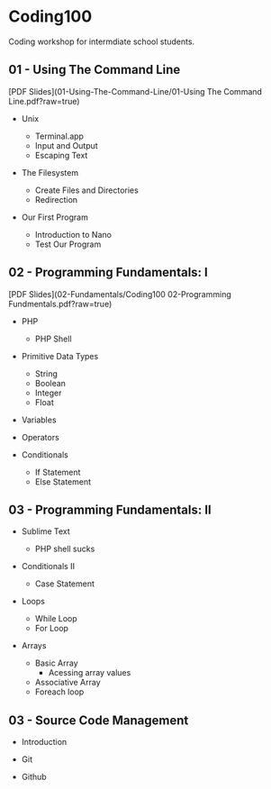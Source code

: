Coding100
=========

Coding workshop for intermdiate school students. 

## 01 - Using The Command Line

[PDF Slides](01-Using-The-Command-Line/01-Using The Command Line.pdf?raw=true)

* Unix
  * Terminal.app
  * Input and Output
  * Escaping Text

* The Filesystem
  * Create Files and Directories
  * Redirection

* Our First Program
  * Introduction to Nano
  * Test Our Program

## 02 - Programming Fundamentals: I

[PDF Slides](02-Fundamentals/Coding100 02-Programming Fundmentals.pdf?raw=true)

* PHP
  * PHP Shell

* Primitive Data Types
  * String
  * Boolean
  * Integer
  * Float

* Variables

* Operators

* Conditionals
  * If Statement
  * Else Statement

## 03 - Programming Fundamentals: II

* Sublime Text
  * PHP shell sucks

* Conditionals II
  * Case Statement

* Loops
  * While Loop
  * For Loop

* Arrays
  * Basic Array
    * Acessing array values
  * Associative Array
  * Foreach loop

## 03 - Source Code Management

* Introduction

* Git

* Github